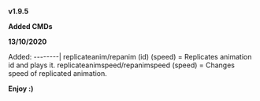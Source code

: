 **v1.9.5**

**Added CMDs**

**13/10/2020**

Added:
--------|
replicateanim/repanim (id) (speed) = Replicates animation id and plays it.
replicateanimspeed/repanimspeed (speed) = Changes speed of replicated animation.

**Enjoy :)**
